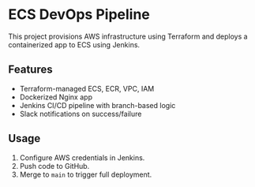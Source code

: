 # ECS DevOps Pipeline

This project provisions AWS infrastructure using Terraform and deploys a containerized app to ECS using Jenkins.

## Features
- Terraform-managed ECS, ECR, VPC, IAM
- Dockerized Nginx app
- Jenkins CI/CD pipeline with branch-based logic
- Slack notifications on success/failure

## Usage
1. Configure AWS credentials in Jenkins.
2. Push code to GitHub.
3. Merge to `main` to trigger full deployment.